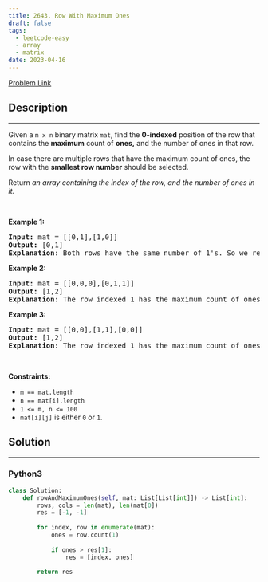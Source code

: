 ```yaml
---
title: 2643. Row With Maximum Ones
draft: false
tags: 
  - leetcode-easy
  - array
  - matrix
date: 2023-04-16
---
```


[Problem Link](https://leetcode.com/problems/row-with-maximum-ones/)

## Description

---
<p>Given a <code>m x n</code> binary matrix <code>mat</code>, find the <strong>0-indexed</strong> position of the row that contains the <strong>maximum</strong> count of <strong>ones,</strong> and the number of ones in that row.</p>

<p>In case there are multiple rows that have the maximum count of ones, the row with the <strong>smallest row number</strong> should be selected.</p>

<p>Return<em> an array containing the index of the row, and the number of ones in it.</em></p>

<p>&nbsp;</p>
<p><strong class="example">Example 1:</strong></p>

<pre>
<strong>Input:</strong> mat = [[0,1],[1,0]]
<strong>Output:</strong> [0,1]
<strong>Explanation:</strong> Both rows have the same number of 1&#39;s. So we return the index of the smaller row, 0, and the maximum count of ones (1<code>)</code>. So, the answer is [0,1]. 
</pre>

<p><strong class="example">Example 2:</strong></p>

<pre>
<strong>Input:</strong> mat = [[0,0,0],[0,1,1]]
<strong>Output:</strong> [1,2]
<strong>Explanation:</strong> The row indexed 1 has the maximum count of ones <code>(2)</code>. So we return its index, <code>1</code>, and the count. So, the answer is [1,2].
</pre>

<p><strong class="example">Example 3:</strong></p>

<pre>
<strong>Input:</strong> mat = [[0,0],[1,1],[0,0]]
<strong>Output:</strong> [1,2]
<strong>Explanation:</strong> The row indexed 1 has the maximum count of ones (2). So the answer is [1,2].
</pre>

<p>&nbsp;</p>
<p><strong>Constraints:</strong></p>

<ul>
	<li><code>m == mat.length</code>&nbsp;</li>
	<li><code>n == mat[i].length</code>&nbsp;</li>
	<li><code>1 &lt;= m, n &lt;= 100</code>&nbsp;</li>
	<li><code>mat[i][j]</code> is either <code>0</code> or <code>1</code>.</li>
</ul>


## Solution

---
### Python3
``` py title='row-with-maximum-ones'
class Solution:
    def rowAndMaximumOnes(self, mat: List[List[int]]) -> List[int]:
        rows, cols = len(mat), len(mat[0])
        res = [-1, -1]
        
        for index, row in enumerate(mat):
            ones = row.count(1)
            
            if ones > res[1]:
                res = [index, ones]
        
        return res
```

